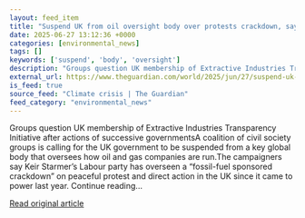 ```yaml
---
layout: feed_item
title: "Suspend UK from oil oversight body over protests crackdown, say campaign groups"
date: 2025-06-27 13:12:36 +0000
categories: [environmental_news]
tags: []
keywords: ['suspend', 'body', 'oversight']
description: "Groups question UK membership of Extractive Industries Transparency Initiative after actions of successive governmentsA coalition of civil society groups is ..."
external_url: https://www.theguardian.com/world/2025/jun/27/suspend-uk-from-oil-oversight-body-over-protests-crackdown-say-campaign-groups
is_feed: true
source_feed: "Climate crisis | The Guardian"
feed_category: "environmental_news"
---
```


Groups question UK membership of Extractive Industries Transparency Initiative after actions of successive governmentsA coalition of civil society groups is calling for the UK government to be suspended from a key global body that oversees how oil and gas companies are run.The campaigners say Keir Starmer’s Labour party has overseen a “fossil-fuel sponsored crackdown” on peaceful protest and direct action in the UK since it came to power last year. Continue reading...

[Read original article](https://www.theguardian.com/world/2025/jun/27/suspend-uk-from-oil-oversight-body-over-protests-crackdown-say-campaign-groups)
